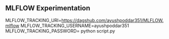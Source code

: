 ## MLFLOW Experimentation

MLFLOW_TRACKING_URI=https://dagshub.com/ayushpoddar351/MLFLOW.mlflow
MLFLOW_TRACKING_USERNAME=ayushpoddar351
MLFLOW_TRACKING_PASSWORD=
python script.py
